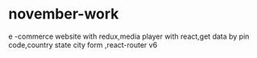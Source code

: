 # november-work
e -commerce website with redux,media player with react,get data by pin code,country state city form ,react-router v6
